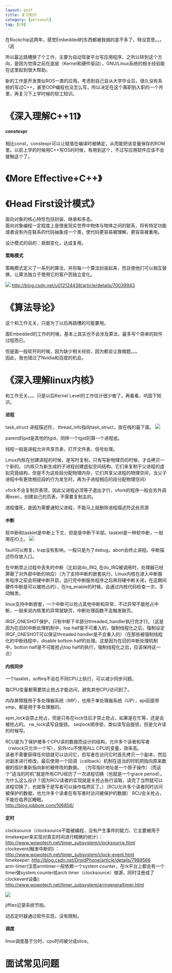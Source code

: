 ```yaml
---
layout: post
title: 复习知识
category: [personal]
tag: [CN]
---
```


在Rockchip这两年，感觉Embedded的东西都被我搞的差不多了，特没意思。。。（逃  

所以最近跳槽换了个工作，主要为自动驾驶平台写应用程序，之所以转到这个方向，是因为觉得之前在底层（Kernel和硬件驱动），GNU/Linux系统的相关经验能在这里起到很大帮助。

新的工作是开发类似ROS一类的应用。考虑到自己自从大学毕业后，很久没有系统的写过C++，甚至OOP编程也没怎么写，所以决定在这个离职到入职的一个月里，再复习下上学时候的软工知识。


# 《深入理解C++11》

#### constexpr

相比const，constexpr可以让赋值在编译时被确定，从而能把该变量保存的ROM里。以前上学的时候用C++写OS的时候，有用到这个，不过写应用软件应该不会接触这个了。


# 《More Effective+C++》

# 《Head First设计模式》

面向对象的核心特性包括封装、继承和多态。  
面向对象编程一定程度上是借鉴现实世界中物体与物体之间的联系，将有特定功能或者说有内在联系的代码抽象成一个类，使代码更容易被理解，更容易被重用。

设计模式的目的：抵御变化，达成复用。

#### 策略模式
策略模式定义了一系列的算法，并将每一个算法封装起来，而且使他们可以相互替换，让算法独立于使用它的客户而独立变化。

![](http://img.blog.csdn.net/20170410234139991?watermark/2/text/aHR0cDovL2Jsb2cuY3Nkbi5uZXQvdTAxMjEyNDQzOA==/font/5a6L5L2T/fontsize/400/fill/I0JBQkFCMA==/dissolve/70/gravity/SouthEast)
http://blog.csdn.net/u012124438/article/details/70039943



# 《算法导论》

这个和工作无关，只是为了以后再跳槽的可能要用。

面Embedded的工作的时候，基本上其实也不会涉及算法，最多写个简单的软件过程而已。

但是面一般软开的时候，因为缺少相关经验，因为都会让我做题。。。  
因此，我也错过了Nvidia和百度的机会。


# 《深入理解linux内核》

和工作无关。。。只是以后Kernel Level的工作估计很少做了，再看看，巩固下知识。

#### 进程

task_struct 进程描述符， thread_info指向task_struct，放在栈的最下面。
![](http://img.blog.csdn.net/20160512131035840)

parent的pid是其他的tgid，同样一个tgid的算一个进程组。

线程一般是进程允许共享页表，打开文件表，信号处理。

Linux内核在创建进程的时候，是写时复制，只有写新物理页的时候，才会拷贝一个新的。（内核只为新生成的子进程创建虚拟空间结构，它们来复制于父进程的虚拟究竟结构，但是不为这些段分配物理内存，它们共享父进程的物理空间，当父子进程中有更改相应段的行为发生时，再为子进程相应的段分配物理空间）

vfork不会复制页表项，因此父进程必须等子退出才行，vfork的程序一般会另外调用exec，创建自己的页表，不需要复制主的。

进程僵死，是因为需要通知父进程，不能马上就删除进程描述符这些资源

#### 中断

软中断和tasklet是中断上下文，但是是中断下半部。tasklet是一种软中断，一般用在IO上。
![](http://blog.chinaunix.net/attachment/201202/21/23769728_1329841791vgD6.png)

fault可以修复，trap没有影响，一般只是为了debug，abort会终止进程。中断描述符存放入口。

在中断禁止过程中丢失的中断（比如说do_IRQ, 在do_IRQ被调用时，处理器已经屏蔽了对外部中断的响应）（为了支持中断的嵌套执行，Linux内核在进入中断服务程序之前会将硬中断开启，运行完中断服务程序之后再将硬中断关闭，在这期间硬件中断是可以被抢占的），在irq_enable的时候，会通过内核代码检查一次，手动触发。

linux支持中断嵌套，一个中断可以抢占其他中断和异常，不过异常不能抢占中断，一般来说内核里的异常就缺页，中断处理函数不会触发缺页。

IRQF_ONESHOT保护，只有中断下半部分threaded_handler执行完才行。（这是因为在旧的中断处理机制中，top half是不可重入的，强制线程化之后，强制设定IRQF_ONESHOT可以保证threaded handler是不会重入的）（在那些被强制线程化的中断线程中，disable bottom half的处理。这是因为在旧的中断处理机制中，botton half是不可能抢占top half的执行，强制线程化之后，应该保持这一点）


#### 内核同步

一个tasklet，softirq不会在不同CPU上执行，可以减少同步问题。

每CPU变量都需要禁止抢占才能访问，避免其他CPU访问到了。

内存屏障既用于多处理器系统（MP），也用于单处理器系统（UP），api前面带smp，都是用于多处理器的。

spin_lock会禁止抢占，但是只有在lock住后才禁止抢占，如果是在忙等，还是会被抢占的。
rw_lock读写自旋锁。
seqlock顺序锁，类似读写自旋锁，但是允许读的时候写。

RCU是为了保护被多个CPU读的数据而设计的结构，允许多个读者和写者（rwlock只允许一个写），另外rcu不使用ALL CPU的变量，效率高。  
读者不需要获得任何锁就可以访问它，但写者在访问它时首先拷贝一个副本，然后对副本进行修改，最后使用一个回调（callback）机制在适当的时机把指向原来数据的指针重新指向新的被修改的数据。  （为写指针地址是一个原子操作）（而这个“适当的时机”就是所有CPU经历了一次进程切换（也就是一个grace period）。为什么这么设计？因为RCU读者的实现就是关抢占执行读取，读完了当然就可以进程切换了，也就等于是写者可以操作临界区了。）（RCU允许多个读者同时访问被保护的数据，也允许多个读者在有写者时访问被保护的数据）
RCU会关抢占，不能在临界区睡眠。  
http://blog.jobbole.com/106856/


#### 定时

clocksource（clocksource不能被编程，没有产生事件的能力，它主要被用于timekeeper来实现对真实时间进行精确的统计）：http://www.wowotech.net/timer_subsystem/clocksource.html  
clockevent(触发中断的) ： http://www.wowotech.net/timer_subsystem/clock-event.html  
timekeeper: http://blog.csdn.net/DroidPhone/article/details/7989566  
arm-timer(注意armtimer一般依赖一个system counter，在rk平台上都会有一个timer做system counter给arch timer（clocksource）做源，同时注册成了clockevent设备): http://www.wowotech.net/timer_subsystem/armgeneraltimer.html  

![](http://img.my.csdn.net/uploads/201209/25/1348564183_8324.png)

jiffies记录系统节拍。

动态定时器通过软件实现，没有限制。

#### 调度

linux调度基于分时，cpu时间被分成slice。


# 面试常见问题
